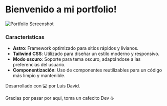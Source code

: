 # Bienvenido a mi portfolio!



![Portfolio Screenshot](https://imgur.com/LQnTYja)



### Características
- **Astro**: Framework optimizado para sitios rápidos y livianos.
- **Tailwind CSS**: Utilizado para diseñar un estilo moderno y responsivo.
- **Modo oscuro**: Soporte para tema oscuro, adaptándose a las preferencias del usuario.
- **Componentización**: Uso de componentes reutilizables para un código más limpio y mantenible.


Desarrollado con 💻 por Luis David.

Gracias por pasar por aqui, toma un cafecito Dev ☕
